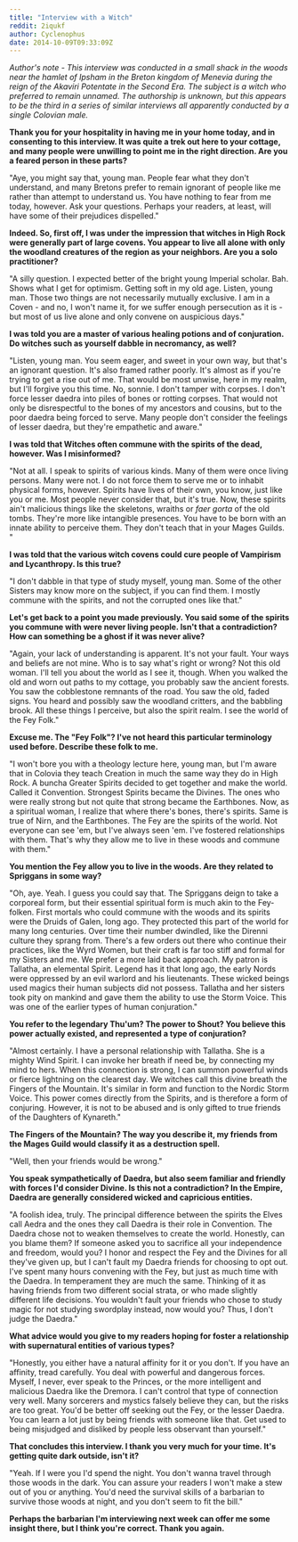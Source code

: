 ```yaml
---
title: "Interview with a Witch"
reddit: 2iqukf
author: Cyclenophus
date: 2014-10-09T09:33:09Z
---
```


*Author's note - This interview was conducted in a small shack in the woods near the hamlet of Ipsham in the Breton kingdom of Menevia during the reign of the Akaviri Potentate in the Second Era. The subject is a witch who preferred to remain unnamed. The authorship is unknown, but this appears to be the third in a series of similar interviews all apparently conducted by a single Colovian male.*

**Thank you for your hospitality in having me in your home today, and in consenting to this interview. It was quite a trek out here to your cottage, and many people were unwilling to point me in the right direction. Are you a feared person in these parts?** 

"Aye, you might say that, young man. People fear what they don't understand, and many Bretons prefer to remain ignorant of people like me rather than attempt to understand us. You have nothing to fear from me today, however. Ask your questions. Perhaps your readers, at least, will have some of their prejudices dispelled." 

**Indeed. So, first off, I was under the impression that witches in High Rock were generally part of large covens. You appear to live all alone with only the woodland creatures of the region as your neighbors. Are you a solo practitioner?** 

"A silly question. I expected better of the bright young Imperial scholar. Bah. Shows what I get for optimism. Getting soft in my old age. Listen, young man. Those two things are not necessarily mutually exclusive. I am in a Coven - and no, I won't name it, for we suffer enough persecution as it is - but most of us live alone and only convene on auspicious days." 

**I was told you are a master of various healing potions and of conjuration. Do witches such as yourself dabble in necromancy, as well?** 

"Listen, young man. You seem eager, and sweet in your own way, but that's an ignorant question. It's also framed rather poorly. It's almost as if you're trying to get a rise out of me. That would be most unwise, here in my realm, but I'll forgive you this time. No, sonnie. I don't tamper with corpses. I don't force lesser daedra into piles of bones or rotting corpses. That would not only be disrespectful to the bones of my ancestors and cousins, but to the poor daedra being forced to serve. Many people don't consider the feelings of lesser daedra, but they're empathetic and aware."

**I was told that Witches often commune with the spirits of the dead, however. Was I misinformed?** 

"Not at all. I speak to spirits of various kinds. Many of them were once living persons. Many were not. I do not force them to serve me or to inhabit physical forms, however. Spirits have lives of their own, you know, just like you or me. Most people never consider that, but it's true. Now, these spirits ain't malicious things like the skeletons, wraiths or *faer gorta* of the old tombs. They're more like intangible presences. You have to be born with an innate ability to perceive them. They don't teach that in your Mages Guilds. "

**I was told that the various witch covens could cure people of Vampirism and Lycanthropy. Is this true?**

"I don't dabble in that type of study myself, young man. Some of the other Sisters may know more on the subject, if you can find them. I mostly commune with the spirits, and not the corrupted ones like that."

**Let's get back to a point you made previously. You said some of the spirits you commune with were never living people. Isn't that a contradiction? How can something be a ghost if it was never alive?**

"Again, your lack of understanding is apparent. It's not your fault. Your ways and beliefs are not mine. Who is to say what's right or wrong? Not this old woman. I'll tell you about the world as I see it, though. When you walked the old and worn out paths to my cottage, you probably saw the ancient forests. You saw the cobblestone remnants of the road. You saw the old, faded signs. You heard and possibly saw the woodland critters, and the babbling brook. All these things I perceive, but also the spirit realm. I see the world of the Fey Folk."

**Excuse me. The "Fey Folk"? I've not heard this particular terminology used before. Describe these folk to me.**

"I won't bore you with a theology lecture here, young man, but I'm aware that in Colovia they teach Creation in much the same way they do in High Rock. A buncha Greater Spirits decided to get together and make the world. Called it Convention.  Strongest Spirits became the Divines. The ones who were really strong but not quite that strong became the Earthbones. Now, as a spiritual woman, I realize that where there's bones, there's spirits. Same is true of Nirn, and the Earthbones. The Fey are the spirits of the world. Not everyone can see 'em, but I've always seen 'em. I've fostered relationships with them. That's why they allow me to live in these woods and commune with them." 

**You mention the Fey allow you to live in the woods. Are they related to Spriggans in some way?** 

"Oh, aye. Yeah. I guess you could say that. The Spriggans deign to take a corporeal form, but their essential spiritual form is much akin to the Fey-folken. First mortals who could commune with the woods and its spirits were the Druids of Galen, long ago. They protected this part of the world for many long centuries. Over time their number dwindled, like the Direnni culture they sprang from. There's a few orders out there who continue their practices, like the Wyrd Women, but their craft is far too stiff and formal for my Sisters and me. We prefer a more laid back approach. My patron is Tallatha, an elemental Spirit. Legend has it that long ago, the early Nords were oppressed by an evil warlord and his lieutenants. These wicked beings used magics their human subjects did not possess. Tallatha and her sisters took pity on mankind and gave them the ability to use the Storm Voice. This was one of the earlier types of human conjuration."

**You refer to the legendary Thu'um? The power to Shout? You believe this power actually existed, and represented a type of conjuration?**

"Almost certainly. I have a personal relationship with Tallatha. She is a mighty Wind Spirit. I can invoke her breath if need be, by connecting my mind to hers. When this connection is strong, I can summon powerful winds or fierce lightning on the clearest day. We witches call this divine breath the Fingers of the Mountain. It's similar in form and function to the Nordic Storm Voice. This power comes directly from the Spirits, and is therefore a form of conjuring. However, it is not to be abused and is only gifted to true friends of the Daughters of Kynareth." 

**The Fingers of the Mountain? The way you describe it, my friends from the Mages Guild would classify it as a destruction  spell.**

"Well, then your friends would be wrong."

**You speak sympathetically of Daedra, but also seem familiar and friendly with forces I'd consider Divine. Is this not a contradiction? In the Empire, Daedra are generally considered wicked and capricious entities.** 

"A foolish idea, truly. The principal difference between the spirits the Elves call Aedra and the ones they call Daedra is their role in Convention. The Daedra chose not to weaken themselves to create the world. Honestly, can you blame them? If someone asked you to sacrifice all your independence and freedom, would you? I honor and respect the Fey and the Divines for all they've given up, but I can't fault my Daedra friends for choosing to opt out. I've spent many hours convening with the Fey, but just as much time with the Daedra. In temperament they are much the same. Thinking of it as having friends from two different social strata, or who made slightly different life decisions. You wouldn't fault your friends who chose to study magic for not studying swordplay instead, now would you? Thus, I don't judge the Daedra."

**What advice would you give to my readers hoping for foster a relationship with supernatural entities of various types?**

"Honestly, you either have a natural affinity for it or you don't. If you have an affinity, tread carefully. You deal with powerful and dangerous forces. Myself, I never, ever speak to the Princes, or the more intelligent and malicious Daedra like the Dremora. I can't control that type of connection very well. Many sorcerers and mystics falsely believe they can, but the risks are too great. You'd be better off seeking out the Fey, or the lesser Daedra. You can learn a lot just by being friends with someone like that. Get used to being misjudged and disliked by people less observant than yourself."

**That concludes this interview. I thank you very much for your time. It's getting quite dark outside, isn't it?** 

"Yeah. If I were you I'd spend the night. You don't wanna travel through those woods in the dark. You can assure your readers I won't make a stew out of you or anything. You'd need the survival skills of a barbarian to survive those woods at night, and you don't seem to fit the bill." 

**Perhaps the barbarian I'm interviewing next week can offer me some insight there, but I think you're correct. Thank you again.**


